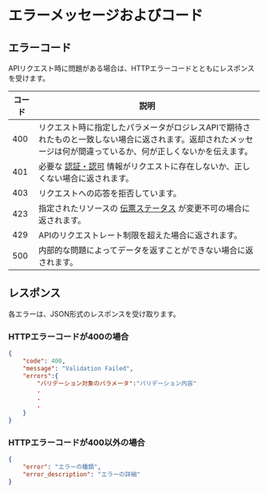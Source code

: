 # エラーメッセージおよびコード

## エラーコード

APIリクエスト時に問題がある場合は、HTTPエラーコードとともにレスポンスを受けます。

| コード | 説明 |
| --- | --- |
| 400 | リクエスト時に指定したパラメータがロジレスAPIで期待されたものと一致しない場合に返されます。返却されたメッセージは何が間違っているか、何が正しくないかを伝えます。 |
| 401 | 必要な [認証・認可](authentication.md) 情報がリクエストに存在しないか、正しくない場合に返されます。 |
| 403 | リクエストへの応答を拒否しています。 |
| 423 | 指定されたリソースの [伝票ステータス](#伝票ステータス) が変更不可の場合に返されます。 |
| 429 | APIのリクエストレート制限を超えた場合に返されます。 |
| 500 | 内部的な問題によってデータを返すことができない場合に返されます。 |

## レスポンス

各エラーは、JSON形式のレスポンスを受け取ります。

### HTTPエラーコードが400の場合

```json
{
    "code": 400,
    "message": "Validation Failed",
    "errors":{
        "バリデーション対象のパラメータ":"バリデーション内容"
        .
        .
        .
    }
}
```

### HTTPエラーコードが400以外の場合

```json
{
    "error": "エラーの種類",
    "error_description": "エラーの詳細"
}
```


